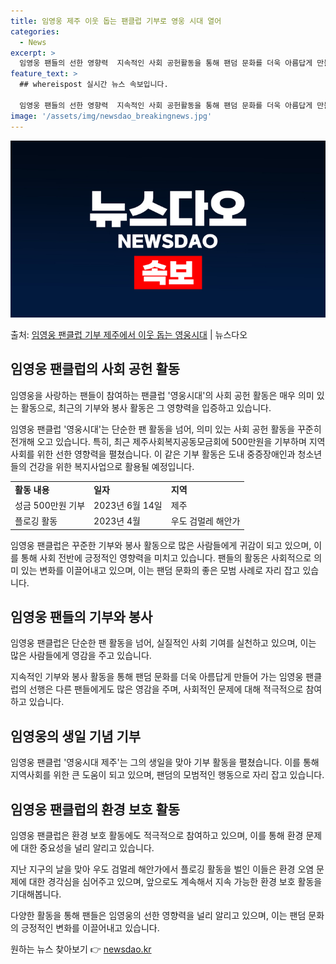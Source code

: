 ```yaml
---
title: 임영웅 제주 이웃 돕는 팬클럽 기부로 영웅 시대 열어
categories:
  - News
excerpt: >
  임영웅 팬들의 선한 영향력  지속적인 사회 공헌활동을 통해 팬덤 문화를 더욱 아름답게 만들어 가는 임영웅 팬…
feature_text: >
  ## whereispost 실시간 뉴스 속보입니다.

  임영웅 팬들의 선한 영향력  지속적인 사회 공헌활동을 통해 팬덤 문화를 더욱 아름답게 만들어 가는 임영웅 팬…
image: '/assets/img/newsdao_breakingnews.jpg'
---
```


![뉴스다오 속보](/assets/img/newsdao_breakingnews.jpg)

<p>출처: <a href="https://newsdao.kr/4409" rel="dofollow">임영웅 팬클럽 기부 제주에서 이웃 돕는 영웅시대</a> | 뉴스다오</p>

<h2 data-ke-size="size26">임영웅 팬클럽의 사회 공헌 활동</h2>
임영웅을 사랑하는 팬들이 참여하는 팬클럽 '영웅시대'의 사회 공헌 활동은 매우 의미 있는 활동으로, 최근의 기부와 봉사 활동은 그 영향력을 입증하고 있습니다.

<p data-ke-size="size16">임영웅 팬클럽 '영웅시대'는 단순한 팬 활동을 넘어, 의미 있는 사회 공헌 활동을 꾸준히 전개해 오고 있습니다. 특히, 최근 제주사회복지공동모금회에 500만원을 기부하며 지역사회를 위한 선한 영향력을 펼쳤습니다. 이 같은 기부 활동은 도내 중증장애인과 청소년들의 건강을 위한 복지사업으로 활용될 예정입니다.</p>

<table>
  <tr>
    <td><b>활동 내용</b></td>
    <td><b>일자</b></td>
    <td><b>지역</b></td>
  </tr>
  <tr>
    <td>성금 500만원 기부</td>
    <td>2023년 6월 14일</td>
    <td>제주</td>
  </tr>
  <tr>
    <td>플로깅 활동</td>
    <td>2023년 4월</td>
    <td>우도 검멀레 해안가</td>
  </tr>
</table>

<p data-ke-size="size16">임영웅 팬클럽은 꾸준한 기부와 봉사 활동으로 많은 사람들에게 귀감이 되고 있으며, 이를 통해 사회 전반에 긍정적인 영향력을 미치고 있습니다. 팬들의 활동은 사회적으로 의미 있는 변화를 이끌어내고 있으며, 이는 팬덤 문화의 좋은 모범 사례로 자리 잡고 있습니다.</p>

<h2 data-ke-size="size26">임영웅 팬들의 기부와 봉사</h2>
임영웅 팬클럽은 단순한 팬 활동을 넘어, 실질적인 사회 기여를 실천하고 있으며, 이는 많은 사람들에게 영감을 주고 있습니다.

<p data-ke-size="size16">지속적인 기부와 봉사 활동을 통해 팬덤 문화를 더욱 아름답게 만들어 가는 임영웅 팬클럽의 선행은 다른 팬들에게도 많은 영감을 주며, 사회적인 문제에 대해 적극적으로 참여하고 있습니다.</p>

<h2 data-ke-size="size26">임영웅의 생일 기념 기부</h2>
임영웅 팬클럽 '영웅시대 제주'는 그의 생일을 맞아 기부 활동을 펼쳤습니다. 이를 통해 지역사회를 위한 큰 도움이 되고 있으며, 팬덤의 모범적인 행동으로 자리 잡고 있습니다.

<h2 data-ke-size="size26">임영웅 팬클럽의 환경 보호 활동</h2>
임영웅 팬클럽은 환경 보호 활동에도 적극적으로 참여하고 있으며, 이를 통해 환경 문제에 대한 중요성을 널리 알리고 있습니다.

<p data-ke-size="size16">지난 지구의 날을 맞아 우도 검멀레 해안가에서 플로깅 활동을 벌인 이들은 환경 오염 문제에 대한 경각심을 심어주고 있으며, 앞으로도 계속해서 지속 가능한 환경 보호 활동을 기대해봅니다.</p>

다양한 활동을 통해 팬들은 임영웅의 선한 영향력을 널리 알리고 있으며, 이는 팬덤 문화의 긍정적인 변화를 이끌어내고 있습니다. 

원하는 뉴스 찾아보기 👉 <a href="https://newsdao.kr" rel="dofollow">newsdao.kr</a>


